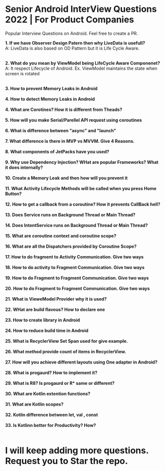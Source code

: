 # Senior Android InterView Questions 2022 | For Product Companies
Popular Interview Questions on Android. Feel free to create a PR.

<b>1.  If we have Observer Design Patern then why LiveData is usefull?</b><br>
A: LiveData is also based on OD Pattern but it is Life Cycle Aware.<br><br>


<b>2. What do you mean by ViewModel being LifeCycle Aware Componenet?</b><br>
A: It respect Lifecycle of Android. Ex. ViewModel maintains the state when screen is rotated<br><br>


<b>3. How to prevent Memory Leaks in Android</b><br><br>
<b>4. How to detect Memory Leaks in Android</b><br><br>
<b>4. What are Corotines? How it is different from Theads?</b><br><br>
<b>5. How will you make Serial/Parellel API request using coroutines</b><br><br>
<b>6. What is difference between "async" and "launch" </b><br><br>
<b>7. What difference is there in MVP vs MVVM. Give 4 Reasons.</b><br><br>
<b>8. What components of JetPacks have you used?</b><br><br>
<b>9. Why use Dependency Injection? WHat are popular Frameworks? What it does internally?</b><br><br>
<b>10. Create a Memory Leak and then how will you prevent it</b><br><br>
<b>11. What Activity Lifecycle Methods will be called when you press Home Button? </b><br><br>
<b>12. How to get a callback from a coroutine? How it prevents CallBack hell?</b><br><br>
<b>13. Does Service runs on Background Thread or Main Thread?</b><br><br>
<b>14. Does IntentService runs on Background Thread or Main Thread?</b><br><br>
<b>15. What are coroutine context and coroutine scope?</b><br><br>
<b>16. What are all the Dispatchers provided by Coroutine Scope?</b><br><br>
<b>17. How to do fragment to Activity Communication. Give two ways</b><br><br>
<b>18. How to do activity to Fragment Communication. Give two ways</b><br><br>
<b>19. How to do Fragment to Fragment Communication. Give two ways</b><br><br>
<b>20. How to do Fragment to Fragment Communication. Give two ways</b><br><br>
<b>21. What is VieweModel Provider why it is used?</b><br><br>
<b>22. WHat are build flavous? How to declare one</b><br><br>
<b>23. How to create library in Android</b><br><br>
<b>24. How to reduce build time in Android</b><br><br>
<b>25. What is RecyclerView Set Span used for give example.</b><br><br>
<b>26. What method provide count of items in RecyclerView.</b><br><br>
<b>27. How will you achieve different layouts using One adapter in Android?</b><br><br>
<b>28. What is progaurd? How to implement it?</b><br><br>
<b>29. What is R8? Is progaurd or R* same or different?</b><br><br>
<b>30. What are Kotlin extention functions?</b><br><br>
<b>31. What are Kotlin scopes?</b><br><br>
<b>32. Kotlin difference between let, val , const </b><br><br>
<b>33. Is Kotlinn better for Productivity? How? </b><br><br>

<h1> I will keep adding more questions. Request you to Star the repo.</h1>



